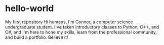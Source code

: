 # hello-world
My first repository
Hi humans,
I'm Connor, a computer science undergraduate student. I've taken introductory classes to Python, C++, and C#, and I'm here to hone my skills, learn from the professional community, and build a portfolio. Believe it!
